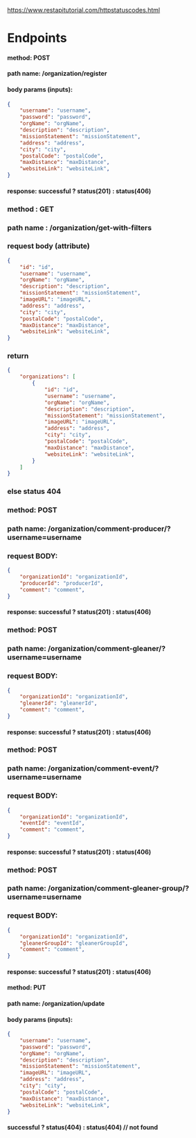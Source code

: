 https://www.restapitutorial.com/httpstatuscodes.html
# Endpoints


#### method: POST
#### path name: /organization/register
#### body params (inputs): 
```JSON
{
    "username": "username",
    "password": "password",
    "orgName": "orgName",
    "description": "description",
    "missionStatement": "missionStatement",
    "address": "address",
    "city": "city",
    "postalCode": "postalCode",
    "maxDistance": "maxDistance",
    "websiteLink": "websiteLink",
}
```
#### response: successful ? status(201) : status(406)


### method : GET 
### path name : /organization/get-with-filters
### request body (attribute)
```JSON
{
    "id": "id",
    "username": "username",
    "orgName": "orgName",
    "description": "description",
    "missionStatement": "missionStatement",
    "imageURL": "imageURL",
    "address": "address",
    "city": "city",
    "postalCode": "postalCode",
    "maxDistance": "maxDistance",
    "websiteLink": "websiteLink",
}
```
### return 
```JSON
{
    "organizations": [
        {
            "id": "id",
            "username": "username",
            "orgName": "orgName",
            "description": "description",
            "missionStatement": "missionStatement",
            "imageURL": "imageURL",
            "address": "address",
            "city": "city",
            "postalCode": "postalCode",
            "maxDistance": "maxDistance",
            "websiteLink": "websiteLink",
        }
    ]
}
```
### else status 404


### method: POST
### path name: /organization/comment-producer/?username=username
### request BODY:
```JSON
{
    "organizationId": "organizationId",
    "producerId": "producerId",
    "comment": "comment",
}
```
#### response: successful ? status(201) : status(406)


### method: POST
### path name: /organization/comment-gleaner/?username=username
### request BODY:
```JSON
{
    "organizationId": "organizationId",
    "gleanerId": "gleanerId",
    "comment": "comment",
}
```
#### response: successful ? status(201) : status(406)


### method: POST
### path name: /organization/comment-event/?username=username
### request BODY:
```JSON
{
    "organizationId": "organizationId",
    "eventId": "eventId",
    "comment": "comment",
}
```
#### response: successful ? status(201) : status(406)


### method: POST
### path name: /organization/comment-gleaner-group/?username=username
### request BODY:
```JSON
{
    "organizationId": "organizationId",
    "gleanerGroupId": "gleanerGroupId",
    "comment": "comment",
}
```
#### response: successful ? status(201) : status(406)


#### method: PUT
#### path name: /organization/update
#### body params (inputs): 
```JSON
{
    "username": "username",
    "password": "password",
    "orgName": "orgName",
    "description": "description",
    "missionStatement": "missionStatement",
    "imageURL": "imageURL",
    "address": "address",
    "city": "city",
    "postalCode": "postalCode",
    "maxDistance": "maxDistance",
    "websiteLink": "websiteLink",
}
```
#### successful ? status(404) : status(404) // not found
